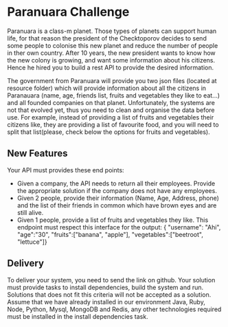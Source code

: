 # Paranuara Challenge
Paranuara is a class-m planet. Those types of planets can support human life, for that reason the president of the Checktoporov decides to send some people to colonise this new planet and
reduce the number of people in ther own country. After 10 years, the new president wants to know how the new colony is growing, and want some information about his citizens. Hence he hired you to build a rest API to provide the desired information.

The government from Paranuara will provide you two json files (located at resource folder) which will provide information about all the citizens in Paranauara (name, age, friends list, fruits and vegetables they like to eat...) and all founded companies on that planet. 
Unfortunately, the systems are not that evolved yet, thus you need to clean and organise the data before use. 
For example, instead of providing a list of fruits and vegetables their citizens like, they are providing a list of favourite food, and you will need to split that list(please, check below the options for fruits and vegetables).

## New Features
Your API must provides these end points:
- Given a company, the API needs to return all their employees. Provide the appropriate solution if the company does not have any employees.
- Given 2 people, provide their information (Name, Age, Address, phone) and the list of their friends in common which have brown eyes and are still alive.
- Given 1 people, provide a list of fruits and vegetables they like. This endpoint must respect this interface for the output: { "username": "Ahi", "age":"30", "fruits":["banana", "apple"], "vegetables":["beetroot", "lettuce"]}

## Delivery
To deliver your system, you need to send the link on github. Your solution must provide tasks to install dependencies, build the system and run. Solutions that does not fit this criteria will not be accepted as a solution. Assume that we have already installed in our environment Java, Ruby, Node, Python, Mysql, MongoDB and Redis, any other technologies required must be installed in the install dependencies task.



